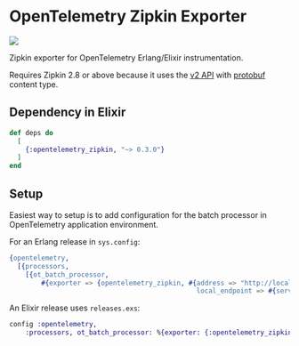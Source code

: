 # OpenTelemetry Zipkin Exporter

![](https://github.com/opentelemetry-beam/opentelemetry_zipkin/workflows/OpenTelemetry%20Zipkin%20Tests/badge.svg)

Zipkin exporter for OpenTelemetry Erlang/Elixir instrumentation.

Requires Zipkin 2.8 or above because it uses the [v2 API](https://zipkin.io/zipkin-api/#/default/post_spans) with [protobuf](https://github.com/openzipkin/zipkin-api/blob/master/zipkin.proto) content type.

## Dependency in Elixir

```elixir
def deps do
  [
    {:opentelemetry_zipkin, "~> 0.3.0"}
  ]
end
```

## Setup

Easiest way to setup is to add configuration for the batch processor in OpenTelemetry application environment.

For an Erlang release in `sys.config`:

``` erlang
{opentelemetry,
  [{processors, 
    [{ot_batch_processor,
        #{exporter => {opentelemetry_zipkin, #{address => "http://localhost:9411/api/v2/spans",
                                               local_endpoint => #{service_name => <<"ServiceName">>}}}}}]}]}
```

An Elixir release uses `releases.exs`:

``` elixir
config :opentelemetry,
    :processors, ot_batch_processor: %{exporter: {:opentelemetry_zipkin, %{address: 'http://localhost:9411/api/v2/spans', local_endpoint: %{service_name: "ServiceName"}}}}
```
